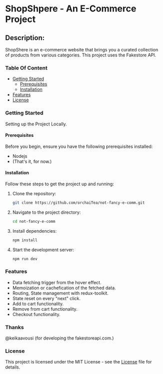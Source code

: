# ShopShpere - An E-Commerce Project

## Description:

ShopShere is an e-commerce website that brings you a curated collection of products from various categories. This project uses the Fakestore API.

### Table Of Content

- [Getting Started](#getting-started)
  - [Prerequisites](#prerequisites)
  - [Installation](#installation)
- [Features](#features)
- [License](#license)

### Getting Started

Setting up the Project Locally.

#### Prerequisites

Before you begin, ensure you have the following prerequisites installed:

- Nodejs
- \(That's it, for now.\)

#### Installation

Follow these steps to get the project up and running:

1. Clone the repository:
   ```bash
   git clone https://github.com/orchaiTea/not-fancy-e-comm.git
   ```
2. Navigate to the project directory:
   ```bash
   cd not-fancy-e-comm
   ```
3. Install dependencies:
   ```bash
   npm install
   ```
4. Start the development server:
   ```bash
   npm run dev
   ```

### Features

- Data fetching trigger from the hover effect.
- Memoization or cachefication of the fetched data.
- Routing, State management with redux-toolkit.
- State reset on every "next" click.
- Add to cart functionality.
- Remove from cart functionality.
- Checkout functionality.

### Thanks

@keikaavousi \(for developing the fakestoreapi.com.\)

### License

This project is licensed under the MIT License - see the [License](https://github.com/orchaiTea/not-fancy-e-comm/blob/master/LICENSE.md) file for details.
